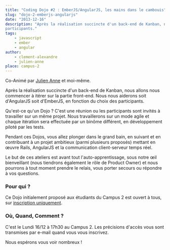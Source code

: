 ```yaml
---
title: "Coding Dojo #2 : EmberJS/AngularJS, les mains dans le cambouis"
slug: "dojo-2-emberjs-angularjs"
date: "2013-12-16"
description: "Après la réalisation succincte d'un back-end de Kanban, nous allons nous commencer à itérer sur la partie front-end. Nous nous aiderons soit d'AngularJS soit d'EmberJS, en fonction du choix des
participants."
tags:
    - javascript
    - ember
    - angular
author:
    - clement-alexandre
    - julien-anne
place: campus-2
---
```


Co-Animé par [Julien Anne](http://twitter.com/Julien_ANNE) et moi-même.

Après la réalisation succincte d'un back-end de Kanban, nous allons nous commencer à itérer sur la
partie front-end. Nous nous aiderons soit d'AngularJS soit d'EmberJS, en fonction du choix des
participants.

Qu'est-ce qu'un Dojo ? C'est une réunion ou les participants sont invités à travailler sur un même
projet. Nous travaillerons sur un mode agile et chaque itération sera effectuée par un binôme
différent, en développement piloté par les tests.

Pendant ces Dojos, vous allez plonger dans le grand bain, en suivant et en contribuant à un projet
ambitieux (parmi plusieurs proposés) mettant en œuvre Rails, AngularJS et la communication
client-serveur temps réel.

Le but de ces ateliers est avant tout l'auto-apprentissage, sous notre œil bienveillant (nous
tiendrons également le rôle de Product Owner) et nous pourrons à tout moment prendre le relais, vous
porter secours ou répondre à vos questions.

### Pour qui ?

Ce Dojo initialement proposé aux étudiants du Campus 2 est ouvert à tous, sur
[inscription uniquement](https://docs.google.com/forms/d/1O7p8g2Rx9EmglHEhuv7_nBvyFuzYR4X1dTleqXcJHGo/viewform).

### Où, Quand, Comment ?

C'est le Lundi 16/12 à 17h30 au Campus 2. Les précisions d'accès vous sont transmises par e-mail
quand vous vous inscrivez.

Nous espérons vous voir nombreux !
